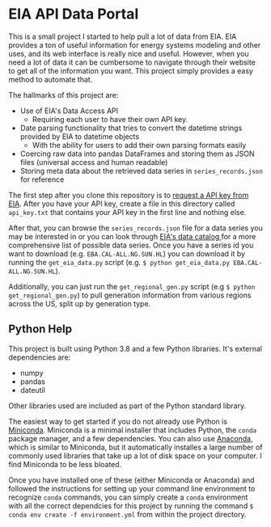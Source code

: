 # EIA API Data Portal

This is a small project I started to help pull a lot of data from EIA. 
EIA provides a ton of useful information for energy systems modeling and other uses, and its web interface is really nice and useful. However, when you need a lot of data it can be cumbersome to navigate through their website to get all of the information you want. This project simply provides a easy method to automate that.

The hallmarks of this project are:
- Use of EIA's Data Access API
  - Requiring each user to have their own API key.
- Date parsing functionality that tries to convert the datetime strings provided by EIA to datetime objects
  - With the ability for users to add their own parsing formats easily
- Coercing raw data into pandas DataFrames and storing them as JSON files (universal access and human readable)
- Storing meta data about the retrieved data series in `series_records.json` for reference

The first step after you clone this repository is to [request a API key from EIA](https://www.eia.gov/opendata/register.php). After you have your API key, create a file in this directory called `api_key.txt` that contains your API key in the first line and nothing else. 

After that, you can browse the `series_records.json` file for a data series you may be interested in or you can look through [EIA's data catalog ](https://www.eia.gov/opendata/qb.php) for a more comprehensive list of possible data series. Once you have a series id you want to download (e.g. `EBA.CAL-ALL.NG.SUN.HL`) you can download it by running the `get_eia_data.py` script (e.g. `$ python get_eia_data.py EBA.CAL-ALL.NG.SUN.HL`). 

Additionally, you can just run the `get_regional_gen.py` script (e.g `$ python get_regional_gen.py`) to pull generation information from various regions across the US, split up by generation type.

## Python Help
This project is built using Python 3.8 and a few Python libraries. It's external dependencies are:
- numpy
- pandas
- dateutil

Other libraries used are included as part of the Python standard library. 

The easiest way to get started if you do not already use Python is [Miniconda](https://docs.conda.io/en/latest/miniconda.html). Miniconda is a minimal installer that includes Python, the `conda` package manager, and a few dependencies. 
You can also use [Anaconda](https://www.anaconda.com/products/individual), which is similar to Miniconda, but it automatically installes a large number of commonly used libraries that take up a lot of disk space on your computer. I find Miniconda to be less bloated. 

Once you have installed one of these (either Miniconda or Anaconda) and followed the instructions for setting up your command line environment to recognize `conda` commands, you can simply create a `conda` environment with all the correct dependcies for this project by running the command `$ conda env create -f environment.yml` from within the project directory.
